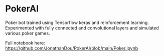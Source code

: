 # PokerAI
Poker bot trained using Tensorflow keras and reinforcement learning. Experimented with fully connected and convolutional layers and simulated various poker games.

Full notebook here: https://github.com/JonathanDou/PokerAI/blob/main/Poker.ipynb

